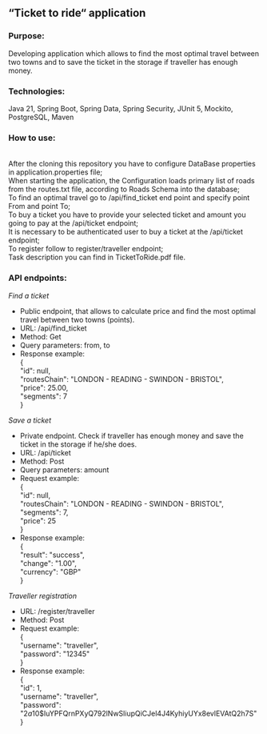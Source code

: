 <h2>“Ticket to ride“ application</h2>

<h3>Purpose:</h3>
Developing application which allows to find the most optimal travel between two towns and to save the ticket in the storage if traveller has enough money.

<h3>Technologies:</h3>
     Java 21, Spring Boot, Spring Data, Spring Security, JUnit 5, Mockito, PostgreSQL, Maven

<h3>How to use:</h3>
<br>After the cloning this repository you have to configure DataBase properties in application.properties file;
<br>When starting the application, the Configuration loads primary list of roads from the routes.txt file,
according to Roads Schema into the database;
<br>To find an optimal travel go to /api/find_ticket end point and specify point From and point To;
<br>To buy a ticket you have to provide your selected ticket and amount you going to pay at the /api/ticket endpoint;
<br>It is necessary to be authenticated user to buy a ticket at the /api/ticket endpoint;
<br>To register follow to register/traveller endpoint;
<br>Task description you can find in TicketToRide.pdf file.

<h3>API endpoints:</h3>

_Find a ticket_
* Public endpoint, that allows to calculate price and find the most optimal travel between two towns (points).
*    URL: /api/find_ticket 
*  Method: Get
* Query parameters: from, to 
* Response example:
<br>{
<br> "id": null,
<br> "routesChain": "LONDON - READING - SWINDON - BRISTOL",
<br> "price": 25.00,
<br> "segments": 7
<br>}

_Save a ticket_
* Private endpoint. Check if traveller has enough money and save the ticket in the storage if he/she does.
*  URL: /api/ticket
*   Method: Post
*    Query parameters: amount
*    Request example:
   <br>{
    <br>"id": null,
    <br>"routesChain": "LONDON - READING - SWINDON - BRISTOL",
   <br> "segments": 7,
   <br> "price": 25
   <br>}  
*    Response example:
   <br>{
    <br>"result": "success",
    <br>"change": "1.00",
    <br>"currency": "GBP"
  <br> }

_Traveller registration_
 *    URL: /register/traveller
 *    Method: Post
 *    Request example:
   <br> {
   <br> "username": "traveller",
   <br> "password": "12345"
   <br> }
 *    Response example:
   <br> {
    <br>"id": 1,
    <br>"username": "traveller",
    <br>"password": "$2a$10$IuYPFQrnPXyQ792lNwSliupQiCJel4J4KyhiyUYx8evlEVAtQ2h7S"
   <br> }
